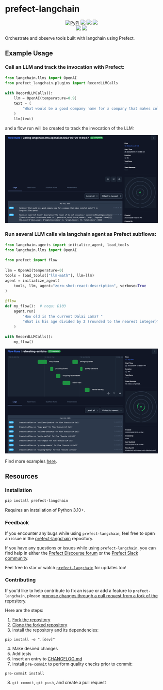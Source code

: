 # prefect-langchain

<p align="center">
    <!--- Insert a cover image here -->
    <!--- <br> -->
    <a href="https://pypi.python.org/pypi/prefect-langchain/" alt="PyPI version">
        <img alt="PyPI" src="https://img.shields.io/pypi/v/prefect-langchain?color=0052FF&labelColor=090422"></a>
    <a href="https://github.com/zzstoatzz/prefect-langchain/" alt="Stars">
        <img src="https://img.shields.io/github/stars/zzstoatzz/prefect-langchain?color=0052FF&labelColor=090422" /></a>
    <a href="https://pypistats.org/packages/prefect-langchain/" alt="Downloads">
        <img src="https://img.shields.io/pypi/dm/prefect-langchain?color=0052FF&labelColor=090422" /></a>
    <a href="https://github.com/zzstoatzz/prefect-langchain/pulse" alt="Activity">
        <img src="https://img.shields.io/github/commit-activity/m/zzstoatzz/prefect-langchain?color=0052FF&labelColor=090422" /></a>
    <br>
    <a href="https://prefect-community.slack.com" alt="Slack">
        <img src="https://img.shields.io/badge/slack-join_community-red.svg?color=0052FF&labelColor=090422&logo=slack" /></a>
    <a href="https://discourse.prefect.io/" alt="Discourse">
        <img src="https://img.shields.io/badge/discourse-browse_forum-red.svg?color=0052FF&labelColor=090422&logo=discourse" /></a>
</p>

Orchestrate and observe tools built with langchain using Prefect.



## Example Usage

### Call an LLM and track the invocation with Prefect:
```python
from langchain.llms import OpenAI
from prefect_langchain.plugins import RecordLLMCalls

with RecordLLMCalls():
    llm = OpenAI(temperature=0.9)
    text = (
        "What would be a good company name for a company that makes colorful socks?"
    )
    llm(text)
```
and a flow run will be created to track the invocation of the LLM:

![](docs/img/LLMinvokeUI.png)

### Run several LLM calls via langchain agent as Prefect subflows:
```python
from langchain.agents import initialize_agent, load_tools
from langchain.llms import OpenAI

from prefect import flow

llm = OpenAI(temperature=0)
tools = load_tools(["llm-math"], llm=llm)
agent = initialize_agent(
    tools, llm, agent="zero-shot-react-description", verbose=True
)

@flow
def my_flow():  # noqa: D103
    agent.run(
        "How old is the current Dalai Lama? "
        "What is his age divided by 2 (rounded to the nearest integer)?"
    )

with RecordLLMCalls():
    my_flow()
```
![](docs/img/LLMagentUI.png)

Find more examples [here](prefect_langchain/examples.py).

## Resources
### Installation

```bash
pip install prefect-langchain
```

Requires an installation of Python 3.10+.

### Feedback

If you encounter any bugs while using `prefect-langchain`, feel free to open an issue in the [prefect-langchain](https://github.com/zzstoatzz/prefect-langchain) repository.

If you have any questions or issues while using `prefect-langchain`, you can find help in either the [Prefect Discourse forum](https://discourse.prefect.io/) or the [Prefect Slack community](https://prefect.io/slack).

Feel free to star or watch [`prefect-langchain`](https://github.com/zzstoatzz/prefect-langchain) for updates too!

### Contributing

If you'd like to help contribute to fix an issue or add a feature to `prefect-langchain`, please [propose changes through a pull request from a fork of the repository](https://docs.github.com/en/pull-requests/collaborating-with-pull-requests/proposing-changes-to-your-work-with-pull-requests/creating-a-pull-request-from-a-fork).

Here are the steps:

1. [Fork the repository](https://docs.github.com/en/get-started/quickstart/fork-a-repo#forking-a-repository)
2. [Clone the forked repository](https://docs.github.com/en/get-started/quickstart/fork-a-repo#cloning-your-forked-repository)
3. Install the repository and its dependencies:
```
pip install -e ".[dev]"
```
4. Make desired changes
5. Add tests
6. Insert an entry to [CHANGELOG.md](https://github.com/zzstoatzz/prefect-langchain/blob/main/CHANGELOG.md)
7. Install `pre-commit` to perform quality checks prior to commit:
```
pre-commit install
```
8. `git commit`, `git push`, and create a pull request
